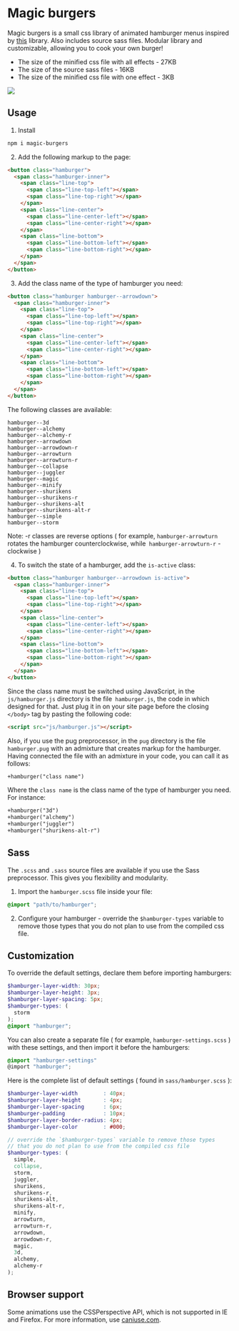# Magic burgers

Magic burgers is a small css library of animated hamburger menus inspired by [this](https://github.com/jonsuh/hamburgers) library. Also includes source sass files. Modular library and customizable, allowing you to cook your own burger!

- The size of the minified css file with all effects - 27KB
- The size of the source sass files - 16KB
- The size of the minified css file with one effect - 3KB

![](https://i.imgur.com/583dcP1.gif)

## Usage

1. Install
  ```bash
  npm i magic-burgers
  ```
2. Add the following markup to the page:

  ```html
  <button class="hamburger">
    <span class="hamburger-inner">
      <span class="line-top">
        <span class="line-top-left"></span>
        <span class="line-top-right"></span>
      </span>
      <span class="line-center">
        <span class="line-center-left"></span>
        <span class="line-center-right"></span>
      </span>
      <span class="line-bottom">
        <span class="line-bottom-left"></span>
        <span class="line-bottom-right"></span>
      </span>
    </span>
  </button>
  ```
3. Add the class name of the type of hamburger you need:

  ```html
  <button class="hamburger hamburger--arrowdown">
    <span class="hamburger-inner">
      <span class="line-top">
        <span class="line-top-left"></span>
        <span class="line-top-right"></span>
      </span>
      <span class="line-center">
        <span class="line-center-left"></span>
        <span class="line-center-right"></span>
      </span>
      <span class="line-bottom">
        <span class="line-bottom-left"></span>
        <span class="line-bottom-right"></span>
      </span>
    </span>
  </button>
  ```
  The following classes are available:

  ```
  hamburger--3d
  hamburger--alchemy
  hamburger--alchemy-r
  hamburger--arrowdown
  hamburger--arrowdown-r
  hamburger--arrowturn
  hamburger--arrowturn-r
  hamburger--collapse
  hamburger--juggler
  hamburger--magic
  hamburger--minify
  hamburger--shurikens
  hamburger--shurikens-r
  hamburger--shurikens-alt
  hamburger--shurikens-alt-r
  hamburger--simple
  hamburger--storm
  ```

  Note: -r classes are reverse options ( for example, `hamburger-arrowturn` rotates the hamburger counterclockwise, while` hamburger-arrowturn-r` - clockwise )

4. To switch the state of a hamburger, add the `is-active` class:

  ```html
  <button class="hamburger hamburger--arrowdown is-active">
    <span class="hamburger-inner">
      <span class="line-top">
        <span class="line-top-left"></span>
        <span class="line-top-right"></span>
      </span>
      <span class="line-center">
        <span class="line-center-left"></span>
        <span class="line-center-right"></span>
      </span>
      <span class="line-bottom">
        <span class="line-bottom-left"></span>
        <span class="line-bottom-right"></span>
      </span>
    </span>
  </button>
  ```

  Since the class name must be switched using JavaScript, in the `js/hamburger.js` directory is the file` hamburger.js`, the code in which designed for that. Just plug it in on your site page before the closing `</body>` tag by pasting the following code:

  ```html
  <script src="js/hamburger.js"></script>
  ```

  Also, if you use the pug preprocessor, in the `pug` directory is the file` hamburger.pug` with an admixture that creates markup for the hamburger. Having connected the file with an admixture in your code, you can call it as follows:

  ```html
  +hamburger("class name")
  ```

  Where the `class name` is the class name of the type of hamburger you need. For instance:

  ```html
  +hamburger("3d")
  +hamburger("alchemy")
  +hamburger("juggler")
  +hamburger("shurikens-alt-r")
  ```

## Sass

The `.scss` and `.sass` source files are available if you use the Sass preprocessor. This gives you flexibility and modularity.

1. Import the `hamburger.scss` file inside your file:

  ```scss
  @import "path/to/hamburger";
  ```

2. Configure your hamburger - override the `$hamburger-types` variable to remove those types that you do not plan to use from the compiled css file.

## Customization

To override the default settings, declare them before importing hamburgers:

  ```scss
  $hamburger-layer-width: 30px;
  $hamburger-layer-height: 3px;
  $hamburger-layer-spacing: 5px;
  $hamburger-types: (
  	storm
  );
  @import "hamburger";
  ```

You can also create a separate file ( for example, `hamburger-settings.scss` ) with these settings, and then import it before the hamburgers:

  ```scss
  @import "hamburger-settings"
  @import "hamburger";
  ```

Here is the complete list of default settings ( found in `sass/hamburger.scss` ):

  ```scss
  $hamburger-layer-width        : 40px;
  $hamburger-layer-height       : 4px;
  $hamburger-layer-spacing      : 6px;
  $hamburger-padding            : 10px;
  $hamburger-layer-border-radius: 4px;
  $hamburger-layer-color        : #000;

  // override the `$hamburger-types` variable to remove those types
  // that you do not plan to use from the compiled css file
  $hamburger-types: (
    simple,
    collapse,
    storm,
    juggler,
    shurikens,
    shurikens-r,
    shurikens-alt,
    shurikens-alt-r,
    minify,
    arrowturn,
    arrowturn-r,
    arrowdown,
    arrowdown-r,
    magic,
    3d,
    alchemy,
    alchemy-r
  );
  ```

## Browser support

Some animations use the CSSPerspective API, which is not supported in IE and Firefox.
For more information, use [caniuse.com](https://caniuse.com/#search=perspective).